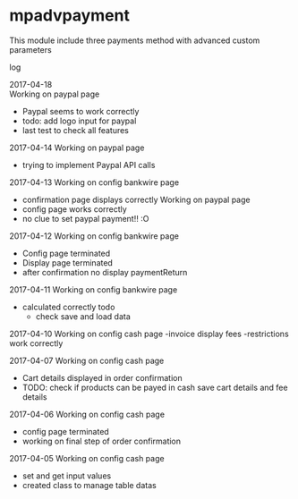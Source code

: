 # mpadvpayment
This module include three payments method with advanced custom parameters

log

2017-04-18  
Working on paypal page
- Paypal seems to work correctly
- todo: add logo input for paypal
- last test to check all features

2017-04-14
Working on paypal page
- trying to implement Paypal API calls

2017-04-13
Working on config bankwire page
- confirmation page displays correctly
Working on paypal page
- config page works correctly
- no clue to set paypal payment!! :O

2017-04-12
Working on config bankwire page
- Config page terminated
- Display page terminated
- after confirmation no display paymentReturn

2017-04-11
Working on config bankwire page
- calculated correctly
todo
  - check save and load data
  
2017-04-10
Working on config cash page
-invoice display fees
-restrictions work correctly

2017-04-07
Working on config cash page
- Cart details displayed in order confirmation
- TODO: 
	check if products can be payed in cash
	save cart details and fee details
  
2017-04-06
Working on config cash page
- config page terminated
- working on final step of order confirmation

2017-04-05
Working on config cash page
- set and get input values
- created class to manage table datas
